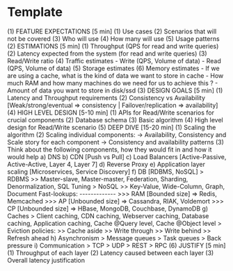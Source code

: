 # Template

(1) FEATURE EXPECTATIONS [5 min]
        (1) Use cases
        (2) Scenarios that will not be covered
        (3) Who will use
        (4) How many will use
        (5) Usage patterns
(2) ESTIMATIONS [5 min]
        (1) Throughput (QPS for read and write queries)
        (2) Latency expected from the system (for read and write queries)
        (3) Read/Write ratio
        (4) Traffic estimates
                - Write (QPS, Volume of data)
                - Read  (QPS, Volume of data)
        (5) Storage estimates
        (6) Memory estimates
                - If we are using a cache, what is the kind of data we want to store in cache
                - How much RAM and how many machines do we need for us to achieve this ?
                - Amount of data you want to store in disk/ssd
(3) DESIGN GOALS [5 min]
        (1) Latency and Throughput requirements
        (2) Consistency vs Availability  [Weak/strong/eventual => consistency | Failover/replication => availability]
(4) HIGH LEVEL DESIGN [5-10 min]
        (1) APIs for Read/Write scenarios for crucial components
        (2) Database schema
        (3) Basic algorithm
        (4) High level design for Read/Write scenario
(5) DEEP DIVE [15-20 min]
        (1) Scaling the algorithm
        (2) Scaling individual components:
                -> Availability, Consistency and Scale story for each component
                -> Consistency and availability patterns
        (3) Think about the following components, how they would fit in and how it would help
                a) DNS
                b) CDN [Push vs Pull]
                c) Load Balancers [Active-Passive, Active-Active, Layer 4, Layer 7]
                d) Reverse Proxy
                e) Application layer scaling [Microservices, Service Discovery]
                f) DB [RDBMS, NoSQL]
                        > RDBMS
                            >> Master-slave, Master-master, Federation, Sharding, Denormalization, SQL Tuning
                        > NoSQL
                            >> Key-Value, Wide-Column, Graph, Document
                                Fast-lookups:
                                -------------
                                    >>> RAM  [Bounded size] => Redis, Memcached
                                    >>> AP [Unbounded size] => Cassandra, RIAK, Voldemort
                                    >>> CP [Unbounded size] => HBase, MongoDB, Couchbase, DynamoDB
                g) Caches
                        > Client caching, CDN caching, Webserver caching, Database caching, Application caching, Cache @Query level, Cache @Object level
                        > Eviction policies:
                                >> Cache aside
                                >> Write through
                                >> Write behind
                                >> Refresh ahead
                h) Asynchronism
                        > Message queues
                        > Task queues
                        > Back pressure
                i) Communication
                        > TCP
                        > UDP
                        > REST
                        > RPC
(6) JUSTIFY [5 min]
    (1) Throughput of each layer
    (2) Latency caused between each layer
    (3) Overall latency justification
